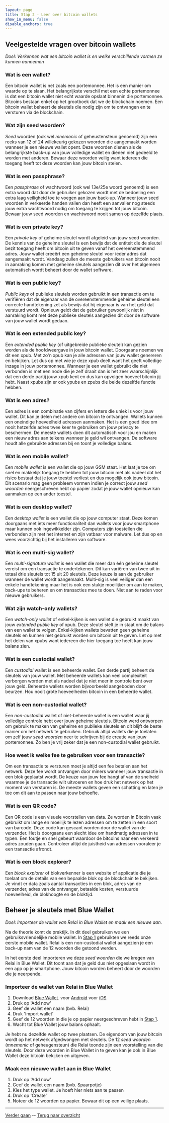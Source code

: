 ```yaml
---
layout: page
title: Stap 2 - Leer over bitcoin wallets
show_in_menu: false
disable_anchors: true
---
```


## Veelgestelde vragen over bitcoin wallets
*Doel: Verkennen wat een bitcoin wallet is en welke verschillende vormen ze kunnen aannemen*

### Wat is een wallet?
Een bitcoin wallet is net zoals een portemonnee. Het is een manier om waarde op te slaan. Het belangrijkste verschil met een echte portemonnee is dat een bitcoin wallet niet echt waarde opslaat binnenin die portemonnee. Bitcoins bestaan enkel op het grootboek dat we de blockchain noemen. Een bitcoin wallet beheert de sleutels die nodig zijn om te ontvangen en te versturen via de blockchain.

### Wat zijn seed woorden?
*Seed* woorden (ook wel *mnemonic* of geheustensteun genoemd) zijn een reeks van 12 of 24 willekeurig gekozen woorden die aangemaakt worden wanneer je een nieuwe wallet opent. Deze woorden dienen als de belangrijkste back-up van jouw volledige wallet en dienen niet gedeeld te worden met anderen. Bewaar deze woorden veilig want iedereen die toegang heeft tot deze woorden kan jouw bitcoin stelen.

### Wat is een passphrase?
Een *passphrase* of wachtwoord (ook wel 13e/25e woord genoemd) is een extra woord dat door de gebruiker gekozen wordt met de bedoeling een extra laag veiligheid toe te voegen aan jouw back-up. Wanneer jouw seed woorden in verkeerde handen vallen dan heeft een aanvaller nog steeds jouw extra wachtwoord nodig om toegang te krijgen tot jouw bitcoin. Bewaar jouw seed woorden en wachtwoord nooit samen op dezelfde plaats.

### Wat is een private key?
Een *private key* of geheime sleutel wordt afgeleid van jouw seed woorden. De kennis van de geheime sleutel is een bewijs dat de entiteit die de sleutel bezit toegang heeft om bitcoin uit te geven vanaf het overeenstemmend adres. Jouw wallet creeërt een geheime sleutel voor ieder adres dat aangemaakt wordt. Vandaag zullen de meeste gebruikers van bitcoin nooit in aanraking komen met geheime sleutels aangezien dit over het algemeen automatisch wordt beheert door de wallet software.

### Wat is een public key?
*Public keys* of publieke sleutels worden gebruikt in een transactie om te verifiëren dat de eigenaar van de overeenstemmende geheime sleutel een correcte handtekening zet als bewijs dat hij eigenaar is van het geld dat verstuurd wordt. Opnieuw geldt dat de gebruiker gewoonlijk niet in aanraking komt met deze publieke sleutels aangezien dit door de software van jouw wallet wordt gedaan.

### Wat is een extended public key?
Een *extended public key* (of uitgebreide publieke sleutel) kan gezien worden als de hoofdweergave in jouw bitcoin wallet. Doorgaans noemen we dit een xpub. Met zo'n xpub kan je alle adressen van jouw wallet genereren en bekijken. Let dus op met wie je deze xpub deelt want het geeft volledige inzage in jouw portemonnee. Wanneer je een wallet gebruikt die niet verbonden is met een node die je zelf draait dan is het zeer waarschijnlijk dat een derde partij jouw xpub kent en dus kan opvolgen hoeveel bitcoin jij hebt. Naast xpubs zijn er ook ypubs en zpubs die beide dezelfde functie hebben.

### Wat is een adres?
Een adres is een combinatie van cijfers en letters die uniek is voor jouw wallet. Dit kan je delen met andere om bitcoin te ontvangen. Wallets kunnen een oneindige hoeveelheid adressen aanmaken. Het is een goed idee om nooit hetzelfde adres twee keer te gebruiken om jouw privacy te beschermen. De meeste wallets doen dit automatisch voor jou en maken een nieuw adres aan telkens wanneer je geld wil ontvangen. De software houdt alle gebruikte adressen bij en toont je volledige balans.

### Wat is een mobile wallet?
Een *mobile wallet* is een wallet die op jouw GSM staat. Het laat je toe om snel en makkelijk toegang te hebben tot jouw bitcoin met als nadeel dat het risico bestaat dat je jouw toestel verliest en dus mogelijk ook jouw bitcoin. Dit scenario mag geen probleem vormen indien je correct jouw *seed woorden* neergeschreven hebt op papier zodat je jouw wallet opnieuw kan aanmaken op een ander toestel.

### Wat is een desktop wallet?
Een *desktop wallet* is een wallet die op jouw computer staat. Deze komen doorgaans met iets meer functionaliteit dan wallets voor jouw smartphone maar kunnen ook ingewikkelder zijn. Computers zijn toestellen die verbonden zijn met het internet en zijn vatbaar voor malware. Let dus op en wees voorzichtig bij het installeren van software.

### Wat is een multi-sig wallet?
Een *multi-signature wallet* is een wallet die meer dan één geheime sleutel vereist om een transactie te ondertekenen. Dit kan variëren van twee uit in totaal drie sleutels tot 15 uit 20 sleutels. Deze keuze is aan de gebruiker wanneer de wallet wordt aangemaakt. Multi-sig is veel veiliger dan een enkele handtekening maar het is ook een stukje moeilijker om aan te maken, back-ups te beheren en om transacties mee te doen. Niet aan te raden voor nieuwe gebruikers.

### Wat zijn watch-only wallets?
Een *watch-only wallet* of enkel-kijken is een wallet die gebruikt maakt van jouw *extended public key* of xpub. Deze sleutel stelt je in staat om de balans van een wallet te volgen. Enkel-kijken wallets bevatten geen geheime sleutels en kunnen niet gebruikt worden om bitcoin uit te geven. Let op met het delen van xpubs want iedereen die hier toegang toe heeft kan jouw balans zien.

### Wat is een custodial wallet?
Een *custodial* wallet is een beheerde wallet. Een derde partij beheert de sleutels van jouw wallet. Met beheerde wallets kan veel complexiteit verborgen worden met als nadeel dat je niet meer in controle bent over jouw geld. Beheerde wallets worden bijvoorbeeld aangeboden door beurzen. Hou nooit grote hoeveelheden bitcoin in een beheerde wallet.


### Wat is een non-custodial wallet?
Een *non-custodial* wallet of niet-beheerde wallet is een wallet waar jij volledige controle hebt over jouw geheime sleutels. Bitcoin werd ontworpen om gebruik te maken van geheime en publieke sleutels en dit blijft de beste manier om het netwerk te gebruiken. Gebruik altijd wallets die je toelaten om zelf jouw *seed woorden* neer te schrijven bij de creatie van jouw portemonnee. Zo ben je vrij zeker dat je een non-custodial wallet gebruikt.

### Hoe weet ik welke fee te gebruiken voor een transactie?
Om een transactie te versturen moet je altijd een fee betalen aan het netwerk. Deze fee wordt ontvangen door miners wanneer jouw transactie in een blok geplaatst wordt. De keuze van jouw fee hangt af van de snelheid waarmee je de transactie wilt uitvoeren en hoe druk het netwerk op het moment van versturen is. De meeste wallets geven een schatting en laten je toe om dit aan te passen naar jouw behoefte.

### Wat is een QR code?
Een QR code is een visuele voorstellen van data. Ze worden in Bitcoin vaak gebruikt om lange en moeilijk te lezen adressen om te zetten in een soort van barcode. Deze code kan gescant worden door de wallet van de verzender. Het is doorgaans een slecht idee om handmatig adressen in te typen. Een foutje en snel gebeurt waardoor de bitcoins naar een verkeerd adres zouden gaan. Controleer altijd de juistheid van adressen vooraleer je een transactie afrondt.

### Wat is een block explorer?
Een *block explorer* of blokverkenner is een website of applicatie die je toelaat om de details van een bepaalde blok op de blockchain te bekijken. Je vindt er data zoals aantal transacties in een blok, adres van de verzender, adres van de ontvanger, betaalde kosten, verstuurde hoeveelheid, de blokhoogte en de bloktijd.

## Beheer je sleutels met Blue Wallet
*Doel: Importeer de wallet van Relai in Blue Wallet en maak een nieuwe aan.*

Na de theorie komt de praktijk. In dit deel gebruiken we een gebruiksvriendelijke mobile wallet. In [Stap 1](documentation/stap1.md) gebruikten we reeds onze eerste mobile wallet. Relai is een non-custodial wallet aangezien je een back-up nam van de 12 woorden die getoond werden.

In het eerste deel importeren we deze *seed woorden* die we kregen van Relai in Blue Wallet. Dit toont aan dat je geld dus niet opgeslaan wordt in een app op je smartphone. Jouw bitcoin worden beheert door de woorden die je neerpende.

### Importeer de wallet van Relai in Blue Wallet
1. Download <a href="https://bluewallet.io/" target="_blank">Blue Wallet</a>.
    voor [Android](https://play.google.com/store/apps/details?id=io.bluewallet.bluewallet)
    voor [iOS](https://itunes.apple.com/app/bluewallet-bitcoin-wallet/id1376878040)
2. Druk op 'Add now'
3. Geef de wallet een naam (bvb. Relai)
4. Druk 'Import wallet'
5. Geef de 12 woorden in die je op papier neergeschreven hebt in [Stap 1](documentation/stap1.md).
6. Wacht tot Blue Wallet jouw balans ophaalt.

Je hebt nu dezelfde wallet op twee plaatsen. De eigendom van jouw bitcoin wordt op het netwerk afgedwongen met sleutels. De 12 *seed woorden* (*mnemonic* of geheugensteun) die Relai toonde zijn een voorstelling van die sleutels. Door deze woorden in Blue Wallet in te geven kan je ook in Blue Wallet deze bitcoin bekijken en uitgeven.

### Maak een nieuwe wallet aan in Blue Wallet
1. Druk op 'Add now'
2. Geef de wallet een naam (bvb. Spaarpotje)
3. Kies het type wallet. Je hoeft hier niets aan te passen
4. Druk op 'Create'
5. Noteer de 12 woorden op papier. Bewaar dit op een veilige plaats.
------

[Verder gaan](stap3.md) --
[Terug naar overzicht](overzicht.md)
